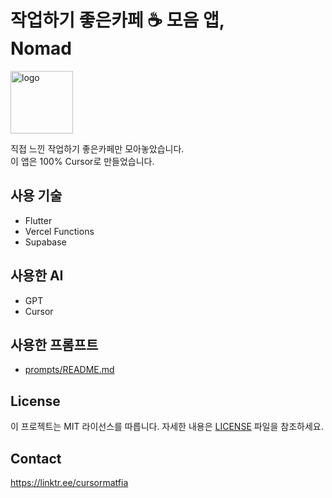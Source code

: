 # 작업하기 좋은카페 ☕️ 모음 앱,<br/>Nomad

<img src="https://iili.io/20K98cF.md.png" style="width: 100px;" alt="logo">

직접 느낀 작업하기 좋은카페만 모아놓았습니다.<br/>
이 앱은 100% Cursor로 만들었습니다.

## 사용 기술

- Flutter
- Vercel Functions
- Supabase

## 사용한 AI

- GPT
- Cursor

## 사용한 프롬프트

- [prompts/README.md](./prompts/README.md)

## License

이 프로젝트는 MIT 라이선스를 따릅니다. 자세한 내용은 [LICENSE](LICENSE) 파일을 참조하세요.

## Contact

https://linktr.ee/cursormatfia
